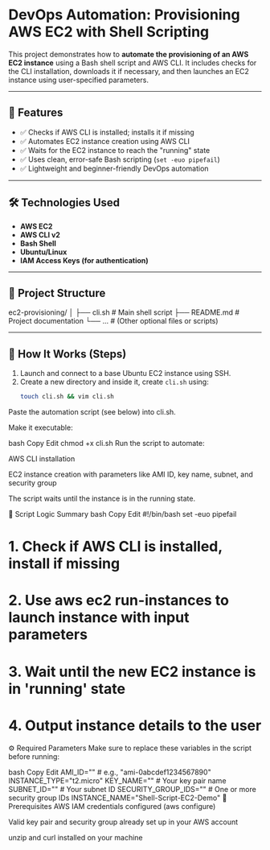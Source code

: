 # DevOps Automation: Provisioning AWS EC2 with Shell Scripting

This project demonstrates how to **automate the provisioning of an AWS EC2 instance** using a Bash shell script and AWS CLI. It includes checks for the CLI installation, downloads it if necessary, and then launches an EC2 instance using user-specified parameters.

---

## 📌 Features

- ✅ Checks if AWS CLI is installed; installs it if missing
- ✅ Automates EC2 instance creation using AWS CLI
- ✅ Waits for the EC2 instance to reach the "running" state
- ✅ Uses clean, error-safe Bash scripting (`set -euo pipefail`)
- ✅ Lightweight and beginner-friendly DevOps automation

---

## 🛠 Technologies Used

- **AWS EC2**
- **AWS CLI v2**
- **Bash Shell**
- **Ubuntu/Linux**
- **IAM Access Keys (for authentication)**

---

## 📂 Project Structure

ec2-provisioning/
│
├── cli.sh # Main shell script
├── README.md # Project documentation
└── ... # (Other optional files or scripts)
                     
---

## 🔧 How It Works (Steps)

1. Launch and connect to a base Ubuntu EC2 instance using SSH.
2. Create a new directory and inside it, create `cli.sh` using:
   ```bash
   touch cli.sh && vim cli.sh
Paste the automation script (see below) into cli.sh.

Make it executable:

bash
Copy
Edit
chmod +x cli.sh
Run the script to automate:

AWS CLI installation

EC2 instance creation with parameters like AMI ID, key name, subnet, and security group

The script waits until the instance is in the running state.

🧠 Script Logic Summary
bash
Copy
Edit
#!/bin/bash
set -euo pipefail

# 1. Check if AWS CLI is installed, install if missing
# 2. Use aws ec2 run-instances to launch instance with input parameters
# 3. Wait until the new EC2 instance is in 'running' state
# 4. Output instance details to the user
⚙️ Required Parameters
Make sure to replace these variables in the script before running:

bash
Copy
Edit
AMI_ID=""             # e.g., "ami-0abcdef1234567890"
INSTANCE_TYPE="t2.micro"
KEY_NAME=""           # Your key pair name
SUBNET_ID=""          # Your subnet ID
SECURITY_GROUP_IDS="" # One or more security group IDs
INSTANCE_NAME="Shell-Script-EC2-Demo"
🔐 Prerequisites
AWS IAM credentials configured (aws configure)

Valid key pair and security group already set up in your AWS account

unzip and curl installed on your machine
